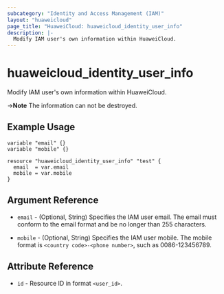 ```yaml
---
subcategory: "Identity and Access Management (IAM)"
layout: "huaweicloud"
page_title: "HuaweiCloud: huaweicloud_identity_user_info"
description: |-
  Modify IAM user's own information within HuaweiCloud.
---
```


# huaweicloud_identity_user_info

Modify IAM user's own information within HuaweiCloud.

->**Note** The information can not be destroyed.

## Example Usage

```hcl
variable "email" {}
variable "mobile" {}

resource "huaweicloud_identity_user_info" "test" {
  email  = var.email
  mobile = var.mobile
}
```

## Argument Reference

* `email` - (Optional, String) Specifies the IAM user email. The email must conform to the email format and be no longer
  than 255 characters.

* `mobile` - (Optional, String) Specifies the IAM user mobile. The mobile format is `<country code>-<phone number>`,
  such as 0086-123456789.

## Attribute Reference

* `id` - Resource ID in format `<user_id>`.
